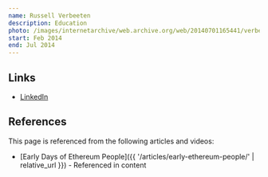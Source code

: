 ```yaml
---
name: Russell Verbeeten
description: Education
photo: /images/internetarchive/web.archive.org/web/20140701165441/verbeeten-russell.jpg
start: Feb 2014
end: Jul 2014
---
```


## Links
- [LinkedIn](https://www.linkedin.com/in/russellverbeeten/)

## References

This page is referenced from the following articles and videos:

- [Early Days of Ethereum People]({{ '/articles/early-ethereum-people/' | relative_url }}) - Referenced in content